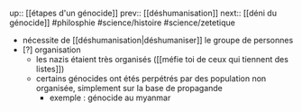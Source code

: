 up:: [[étapes d'un génocide]]
prev:: [[déshumanisation]]
next:: [[déni du génocide]]
#philosphie #science/histoire #science/zetetique 

- nécessite de [[déshumanisation|déshumaniser]] le groupe de personnes
- [?] organisation
    - les nazis étaient très organisés ([[méfie toi de ceux qui tiennent des listes]])
    - certains génocides ont étés perpétrés par des population non organisée, simplement sur la base de propagande
        - exemple : génocide au myanmar



